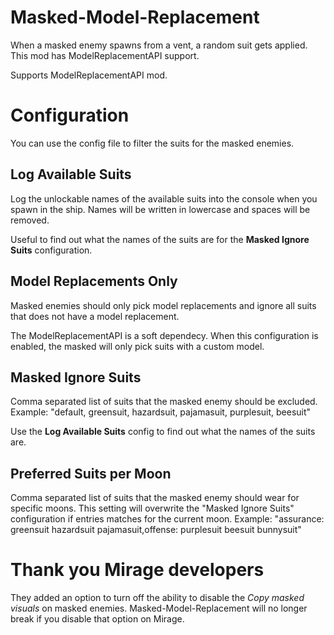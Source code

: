# Masked-Model-Replacement
When a masked enemy spawns from a vent, a random suit gets applied. This mod has ModelReplacementAPI support.

Supports ModelReplacementAPI mod.

# Configuration
You can use the config file to filter the suits for the masked enemies.

## Log Available Suits
Log the unlockable names of the available suits into the console when you spawn in the ship.
Names will be written in lowercase and spaces will be removed.

Useful to find out what the names of the suits are for the **Masked Ignore Suits** configuration.

## Model Replacements Only
Masked enemies should only pick model replacements and ignore all suits that does not have a model replacement.

The ModelReplacementAPI is a soft dependecy.
When this configuration is enabled, the masked will only pick suits with a custom model.

## Masked Ignore Suits
Comma separated list of suits that the masked enemy should be excluded.
Example: "default, greensuit, hazardsuit, pajamasuit, purplesuit, beesuit"

Use the **Log Available Suits** config to find out what the names of the suits are.

## Preferred Suits per Moon
Comma separated list of suits that the masked enemy should wear for specific moons.
This setting will overwrite the "Masked Ignore Suits" configuration if entries matches for the current moon.
Example: "assurance: greensuit hazardsuit pajamasuit,offense: purplesuit beesuit bunnysuit"

# Thank you Mirage developers
They added an option to turn off the ability to disable the *Copy masked visuals* on masked enemies.
Masked-Model-Replacement will no longer break if you disable that option on Mirage.
